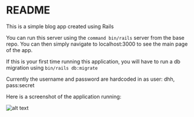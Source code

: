 # README

This is a simple blog app created using Rails

You can run this server using the ```command bin/rails``` server from the base repo. You can then simply navigate to localhost:3000 to see the main page of the app.

If this is your first time running this application, you will have to run a db migration using ```bin/rails db:migrate```

Currently the username and password are hardcoded in as user: dhh, pass:secret

Here is a screenshot of the application running:

![alt text](https://puu.sh/zaebV/d94d5fbdd4.png)


